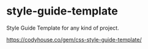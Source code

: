 # style-guide-template
Style Guide Template for any kind of project.

https://codyhouse.co/gem/css-style-guide-template/
